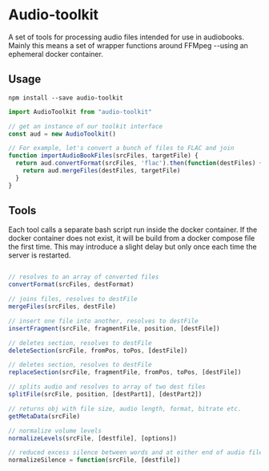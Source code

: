 # Audio-toolkit

A set of tools for processing audio files intended for use in audiobooks. Mainly this means a set of wrapper functions around FFMpeg --using an ephemeral docker container.

## Usage

``` npm install --save audio-toolkit ```

```javascript
import AudioToolkit from "audio-toolkit"

// get an instance of our toolkit interface
const aud = new AudioToolkit()

// For example, let's convert a bunch of files to FLAC and join
function importAudioBookFiles(srcFiles, targetFile) {
  return aud.convertFormat(srcFiles, 'flac').then(function(destFiles) {
    return aud.mergeFiles(destFiles, targetFile)
  }
}
```

## Tools

Each tool calls a separate bash script run inside the docker
container. If the docker container does not exist, it will be build from
a docker compose file the first time. This may introduce a slight delay
but only once each time the server is restarted.

```javascript

// resolves to an array of converted files
convertFormat(srcFiles, destFormat)

// joins files, resolves to destFile
mergeFiles(srcFiles, destFile)

// insert one file into another, resolves to destFile
insertFragment(srcFile, fragmentFile, position, [destFile])

// deletes section, resolves to destFile
deleteSection(srcFile, fromPos, toPos, [destFile])

// deletes section, resolves to destFile
replaceSection(srcFile, fragmentFile, fromPos, toPos, [destFile])

// splits audio and resolves to array of two dest files
splitFile(srcFile, position, [destPart1], [destPart2])

// returns obj with file size, audio length, format, bitrate etc.
getMetaData(srcFile)

// normalize volume levels
normalizeLevels(srcFile, [destfile], [options])

// reduced excess silence between words and at either end of audio file
normalizeSilence = function(srcFile, [destfile])

```
